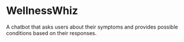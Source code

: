 # WellnessWhiz
A chatbot that asks users about their symptoms and provides possible conditions based on their responses.
